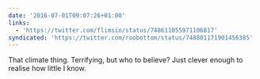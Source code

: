 ```yaml
---
date: '2016-07-01T09:07:26+01:00'
links:
  - 'https://twitter.com/flimsin/status/748611055971106817'
syndicated: 'https://twitter.com/roobottom/status/748801171901456385'
---
```

That climate thing. Terrifying, but who to believe? Just clever enough to realise how little I know. 
